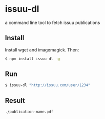 # issuu-dl

a command line tool to fetch issuu publications

## Install
Install wget and imagemagick. Then:
```bash
$ npm install issuu-dl -g
```

## Run
```bash
$ issuu-dl "http://issuu.com/user/1234"
```

## Result
```bash
./publication-name.pdf
```
